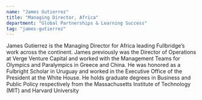 ```yaml
---
name: "James Gutierrez"
title: "Managing Director, Africa"
department: "Global Partnerships & Learning Success"
tag: "james-gutierrez"
---
```

<p>
  James Gutierrez is the Managing Director for Africa leading Fullbridge&rsquo;s work across the continent. James previously was the Director of Operations at Verge Venture Capital and worked with the Management Teams for Olympics and Paralympics in Greece and China. He was honored as a Fulbright Scholar in Uruguay and worked in the Executive Office of the President at the White House. He holds graduate degrees in Business and Public Policy respectively from the Massachusetts Institute of Technology (MIT) and Harvard University
</p>

